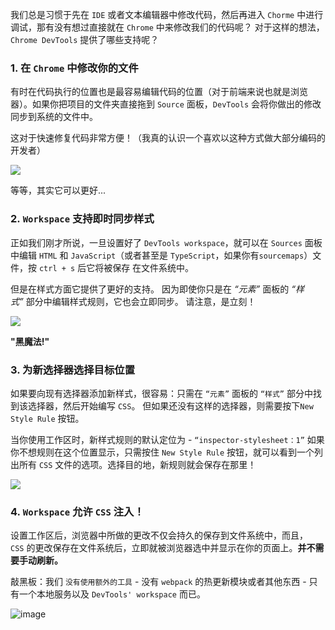 我们总是习惯于先在 `IDE` 或者文本编辑器中修改代码，然后再进入 `Chorme` 中进行调试，那有没有想过直接就在 `Chrome` 中来修改我们的代码呢？ 对于这样的想法，`Chrome DevTools` 提供了哪些支持呢？

### 1. 在 `Chrome` 中修改你的文件

有时在代码执行的位置也是最容易编辑代码的位置（对于前端来说也就是浏览器）。如果你把项目的文件夹直接拖到 `Source` 面板，`DevTools` 会将你做出的修改同步到系统的文件中。

这对于快速修复代码非常方便！（我真的认识一个喜欢以这种方式做大部分编码的开发者）

![](http://upload-images.jianshu.io/upload_images/5780538-0821fa0267d81b2a?imageMogr2/auto-orient/strip)

等等，其实它可以更好...

### 2. `Workspace` 支持即时同步样式

正如我们刚才所说，一旦设置好了 `DevTools workspace`，就可以在 `Sources` 面板中编辑 `HTML` 和 `JavaScript`（或者甚至是 `TypeScript`，如果你有`sourcemaps`）文件，按 `ctrl + s` 后它将被保存 在文件系统中。

但是在样式方面它提供了更好的支持。 因为即使你只是在 *“元素”* 面板的 *“样式”* 部分中编辑样式规则，它也会立即同步。 请注意，是立刻！

![](http://upload-images.jianshu.io/upload_images/5780538-e24b4742b3c7be0b?imageMogr2/auto-orient/strip)

**"黑魔法!"**

### 3. 为新选择器选择目标位置

如果要向现有选择器添加新样式，很容易：只需在 `“元素”` 面板的 `“样式”` 部分中找到该选择器，然后开始编写 `CSS`。 但如果还没有这样的选择器，则需要按下`New Style Rule` 按钮。

当你使用工作区时，新样式规则的默认定位为 - `“inspector-stylesheet：1”` 如果你不想规则在这个位置显示，只需按住 `New Style Rule` 按钮，就可以看到一个列出所有 `CSS` 文件的选项。选择目的地，新规则就会保存在那里！

![](http://upload-images.jianshu.io/upload_images/5780538-004e89fd6323c1dc?imageMogr2/auto-orient/strip)

### 4. `Workspace` 允许 `CSS` 注入！

设置工作区后，浏览器中所做的更改不仅会持久的保存到文件系统中，而且，`CSS` 的更改保存在文件系统后，立即就被浏览器选中并显示在你的页面上。**并不需要手动刷新。**

敲黑板：我们 `没有使用额外的工具` - 没有 `webpack` 的热更新模块或者其他东西 - 只有一个本地服务以及 `DevTools' workspace` 而已。

![image](http://upload-images.jianshu.io/upload_images/5780538-93464e644854c777?imageMogr2/auto-orient/strip)
